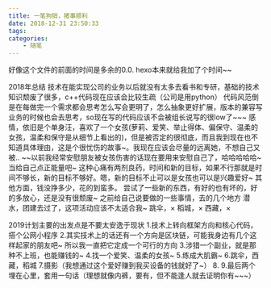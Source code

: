 ```yaml
---
title: 一笔狗销，猪事顺利
date: 2018-12-31 23:50:33
tags:
categories:
    - 随笔
---
```

好像这个文件的前面的时间是多余的0.0. hexo本来就给我加了个时间~~

2018年总结
技术在能实现公司的业务以后就没有太多去看书和专研，基础的技术知识颓废了很多，c++代码现在应该会比较生疏（公司是用python）
代码风范倒是在每做完一个需求都会思考怎么写会更明了，怎么抽象更好扩展，版本的兼容写业务的时候也会去思考，so现在写的代码应该不会被组长说写的很low了~~~
感情，依旧是个单身汪，喜欢了一个女孩(萝莉、爱笑、举止得体、偏保守、温柔的女孩，温柔和保守是从细节上看出的)，但是被否定的很彻底，而且我到现在也不知道具体理由，这是个很忧伤的故事~。我现在应该会尽量的远离她，不想自己又被.. ~~以前我经常安慰朋友被女孩伤害的话现在要用来安慰自己了，哈哈哈哈哈~当给自己点正能量吧~ 这种心痛有两剂良药，时间和新的目标，如果不行那就是时间不够长，新的目标不够好。嗯，新的目标不止可以是女孩也可以是兴趣爱好~
其他方面，钱没挣多少，花的到蛮多。
尝试了一些新的东西，有好的也有坏的，好的多放心，还是没有很颓废~
之前给自己说要做的一些事情，去的几个地方
潜水，团建去过了，这项活动应该不太适合我~
跳伞，×
稻城，×
西藏，×

2019计划主要的出发点是不要太安逸于现状
1.技术上转向框架方向和核心代码，搭个公网小程序
2.其实技术上的话还有一个方向是区块链，可能我身边有几个这样起家的朋友吧~ 所以我一直把它定成一个可行的方向
3.涉猎一个副业，就是那种不上班，也能赚钱的~
4.找一个爱笑、温柔的女孩~
5.练成大肌霸~
6.跳伞，西藏，稻城
7.摄影（我想通过这个爱好赚到我买设备的钱就好了~）
8.
9.最后两个埋在心里，套用一句话（理想就像内裤，要有，但不能逢人就去证明你有~~~）
